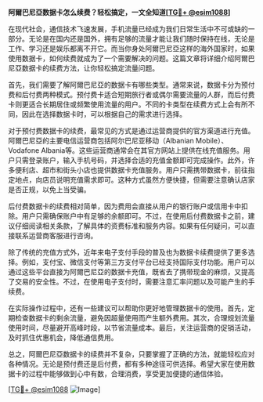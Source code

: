 **阿爾巴尼亞数据卡怎么续费？轻松搞定，一文全知道[[TG💪+ @esim1088](https://t.me/s/esim1088)]**

在现代社会，通信技术飞速发展，手机流量已经成为我们日常生活中不可或缺的一部分。无论是在国内还是国外，拥有足够的流量才能让我们随时保持在线，无论是工作、学习还是娱乐都离不开它。而当你身处阿爾巴尼亞这样的海外国家时，如果使用数据卡，如何续费就成为了一个需要解决的问题。这篇文章将详细介绍阿爾巴尼亞数据卡的续费方法，让你轻松搞定流量问题。

首先，我们需要了解阿爾巴尼亞的数据卡有哪些类型。通常来说，数据卡分为预付费和后付费两种模式。预付费卡适合短期旅行者或偶尔需要流量的人群，而后付费卡则更适合长期居住或频繁使用流量的用户。不同的卡类型在续费方式上会有所不同，因此在选择数据卡时，可以根据自己的需求进行选择。

对于预付费数据卡的续费，最常见的方式是通过运营商提供的官方渠道进行充值。阿爾巴尼亞的主要电信运营商包括阿尔巴尼亚移动（Albanian Mobile）、Vodafone Albania等。这些运营商通常会在其官方网站上提供在线充值服务。用户只需登录账户，输入手机号码，并选择合适的充值金额即可完成操作。此外，许多便利店、超市和街头小店也提供数据卡充值服务。用户只需携带数据卡，前往指定地点，向店员说明充值需求即可。这种方式虽然方便快捷，但需要注意确认店家是否正规，以免上当受骗。

后付费数据卡的续费相对简单，因为费用会直接从用户的银行账户或信用卡中扣除。用户只需确保账户中有足够的余额即可。不过，在使用后付费数据卡之前，建议仔细阅读相关条款，了解具体的资费标准和服务内容。如果有任何疑问，可以直接联系运营商客服进行咨询。

除了传统的充值方式外，近年来电子支付手段的普及也为数据卡续费提供了更多选择。例如，支付宝、微信支付等第三方支付平台已经支持国际支付功能。用户可以通过这些平台直接为阿爾巴尼亞的数据卡充值，既省去了携带现金的麻烦，又提高了交易的安全性。不过，在使用电子支付时，需要注意汇率问题以及可能产生的手续费。

在实际操作过程中，还有一些建议可以帮助你更好地管理数据卡的使用。首先，定期检查数据卡的剩余流量，避免因超量使用而产生额外费用。其次，合理规划流量使用时间，尽量避开高峰时段，以节省流量成本。最后，关注运营商的促销活动，及时抓住优惠机会，降低通信费用。

总之，阿爾巴尼亞数据卡的续费并不复杂，只要掌握了正确的方法，就能轻松应对各种情况。无论是预付费还是后付费，都有多种途径可供选择。希望大家在使用数据卡的过程中能够做到心中有数，合理消费，享受更加便捷的通信体验。

[[TG💪+ @esim1088](https://t.me/s/esim1088) ![Image](https://i.postimg.cc/4NQfJmqS/Snipaste-2025-05-13-00-14-12.png)]